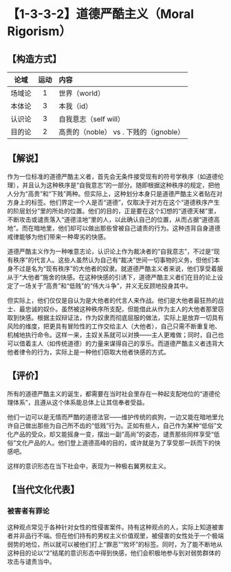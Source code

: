# 【1-3-3-2】道德严酷主义（Moral Rigorism）

## 【构造方式】
| 论域 | 运动           | 内容 |
|:----:|:----------------:|:-----|
| 场域论   |1 |  世界（world）  |
| 本体论   |3 |  本我（id）  |
| 认识论   | 3| 自我意志（self will） |
| 目的论   | 2|  高贵的（noble） vs . 下贱的（ignoble）  |

## 【解说】
作为一位标准的道德严酷主义者，首先会无条件接受现有的符号学秩序（如道德伦理），并且认为这种秩序是“自我意志”的一部分。随即根据这种秩序的规定，把他人分为“高贵”和“下贱”两种。但实际上，这种划分本身只是道德严酷主义者贴在对方身上的标签。他们界定一个人是否“道德”，仅取决于对方在这个“道德秩序产生的阶层划分”里的所处的位置。他们的目的，正是要在这个幻想的“道德天梯”里，不断攻击或谴责落入“道德洼地”里的人，以此确认自己的位置，从而占据“道德高地”。而在暗地里，他们却可以做出那些曾被自己谴责的行为。这种违背自身道德戒律能够为他们带来一种卑劣的快感。

道德严酷主义作为一种唯意志论，认识论上作为裁决者的“自我意志”，不过是“现有秩序”的代言人。这些人虽然认为自己有“裁决”世间一切事物的义务，但他们本身不过是名为“现有秩序”的大他者的奴隶。就道德严酷主义者来说，他们享受着服从于“大他者”施舍的快感。在这种快感的引诱下，道德严酷主义者们在目的论上设定了一场关于“高贵”和“低贱”的“伟大斗争”，并义无反顾地投身其中。

但实际上，他们仅仅是自认为是大他者的代言人来作战。他们是大他者最狂热的战士、最忠诚的奴仆。虽然被这种秩序所支配，但能借此从作为主人的大他者那里窃取到快感。根据主奴辩证法，作为奴隶而彻底屈服的做法，实际上是放弃一切具有风险的维度，把更具有冒险性的工作交给主人（大他者），自己只需不断重复地、机械地执行命令。这样一来，主奴关系就可以对换——主人更难做；同时，自己也可以借着主人（如传统道德）的力量来谋得自己的享乐。而道德严酷主义者违背大他者律令的行为，实际上是一种他们窃取大他者快感的方式。

## 【评价】
所有的道德严酷主义的诞生，都需要在当时社会里存在一种起支配地位的“道德伦理体系”，且遵从这个体系能总体上让其信奉者受益。

他们一边可以是无情而严酷的道德法官——维护传统的疯狗，一边又能在暗地里允许自己做出那些为自己所不齿的“低贱”行为。正如有些人，自己作为某种“低俗”文化产品的受众，却又能摇身一变，摆出一副“高尚”的姿态，谴责那些同样享受“低俗”文化产品的人。他们登上道德高峰的目的，或许就是为了享受那一跃而下的快感吧。

这样的意识形态在当下社会中，表现为一种极右翼男权主义。

## 【当代文化代表】
### 被害者有罪论
这种观点常见于各种针对女性的性侵害案件。持有这种观点的人，实际上知道被害者并非品行不端。但在他们持有的男权主义价值观里，被侵害的女性处于一个极端弱势的地位，所以就可以被他们打上“罪恶”“败坏”的标签。同时，为了能不断地从这种目的论以“2”结尾的意识形态中得到快感，他们会积极地参与到对弱势群体的攻击与谴责当中。

